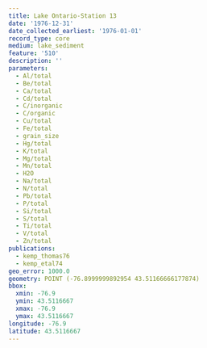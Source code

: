 ```yaml
---
title: Lake Ontario-Station 13
date: '1976-12-31'
date_collected_earliest: '1976-01-01'
record_type: core
medium: lake_sediment
feature: '510'
description: ''
parameters:
  - Al/total
  - Be/total
  - Ca/total
  - Cd/total
  - C/inorganic
  - C/organic
  - Cu/total
  - Fe/total
  - grain_size
  - Hg/total
  - K/total
  - Mg/total
  - Mn/total
  - H2O
  - Na/total
  - N/total
  - Pb/total
  - P/total
  - Si/total
  - S/total
  - Ti/total
  - V/total
  - Zn/total
publications:
  - kemp_thomas76
  - kemp_etal74
geo_error: 1000.0
geometry: POINT (-76.8999999892954 43.51166666177874)
bbox:
  xmin: -76.9
  ymin: 43.5116667
  xmax: -76.9
  ymax: 43.5116667
longitude: -76.9
latitude: 43.5116667
---
```

